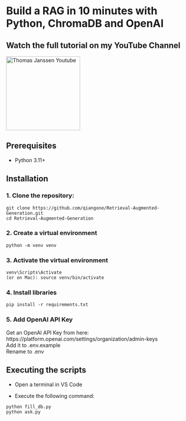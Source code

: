 <h1>Build a RAG in 10 minutes with Python, ChromaDB and OpenAI</h1>

<h2>Watch the full tutorial on my YouTube Channel</h2>
<div>

<a href="https://www.youtube.com/watch?v=JfSmffOyV-8">
    <img src="thumbnail_small.png" alt="Thomas Janssen Youtube" width="200"/>
</a>
</div>

<h2>Prerequisites</h2>
<ul>
  <li>Python 3.11+</li>
</ul>

<h2>Installation</h2>
<h3>1. Clone the repository:</h3>

```
git clone https://github.com/qiangone/Retrieval-Augmented-Generation.git
cd Retrieval-Augmented-Generation
```

<h3>2. Create a virtual environment</h3>

```
python -m venv venv
```

<h3>3. Activate the virtual environment</h3>

```
venv\Scripts\Activate
(or on Mac): source venv/bin/activate
```

<h3>4. Install libraries</h3>

```
pip install -r requirements.txt
```

<h3>5. Add OpenAI API Key</h3>
Get an OpenAI API Key from here: https://platform.openai.com/settings/organization/admin-keys<BR>
Add it to .env.example<BR>
Rename to .env<BR>

<h2>Executing the scripts</h2>

- Open a terminal in VS Code

- Execute the following command:

```
python fill_db.py
python ask.py
```
